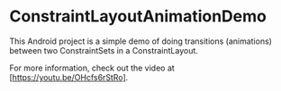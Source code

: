 # ConstraintLayoutAnimationDemo

This Android project is a simple demo of doing transitions (animations) between two ConstraintSets in a ConstraintLayout.

For more information, check out the video at [https://youtu.be/OHcfs6rStRo].
